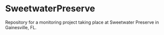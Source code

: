 # SweetwaterPreserve
Repository for a monitoring project taking place at Sweetwater Preserve in Gainesville, FL.
